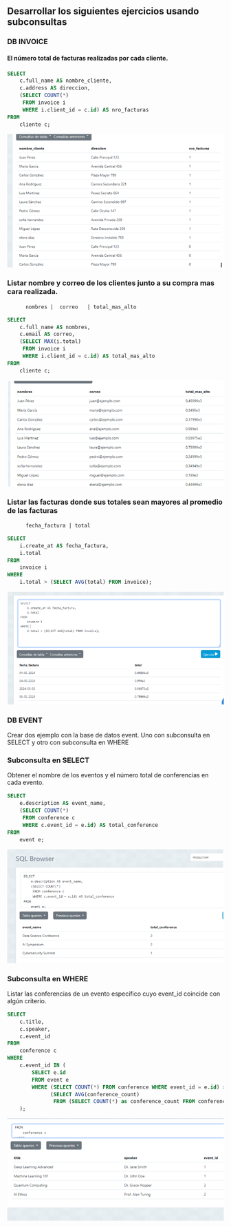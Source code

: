 ## Desarrollar los siguientes ejercicios usando subconsultas

### DB INVOICE

#### El número total de facturas realizadas por cada cliente.
```sql
SELECT 
    c.full_name AS nombre_cliente,
    c.address AS direccion,
    (SELECT COUNT(*) 
     FROM invoice i 
     WHERE i.client_id = c.id) AS nro_facturas
FROM 
    cliente c;
```

![alt text](image.png)




### Listar nombre y correo de los clientes junto a su compra mas cara realizada.

          nombres |  correo   | total_mas_alto
```sql
SELECT 
    c.full_name AS nombres,
    c.email AS correo,
    (SELECT MAX(i.total) 
     FROM invoice i 
     WHERE i.client_id = c.id) AS total_mas_alto
FROM 
    cliente c;
```

![alt text](image-1.png)



### Listar las facturas donde sus totales sean mayores al promedio de las facturas
          fecha_factura | total
```sql
SELECT 
    i.create_at AS fecha_factura,
    i.total
FROM 
    invoice i
WHERE 
    i.total > (SELECT AVG(total) FROM invoice);

```

![alt text](image-2.png)


### DB EVENT

Crear dos ejemplo con la base de datos event. 
Uno con subconsulta en SELECT y otro con subconsulta  en WHERE

### Subconsulta en SELECT
Obtener el nombre de los eventos y el número total de conferencias en cada evento.

```sql
SELECT 
    e.description AS event_name,
    (SELECT COUNT(*) 
     FROM conference c 
     WHERE c.event_id = e.id) AS total_conference
FROM 
    event e;
```

![alt text](image-3.png)

### Subconsulta en WHERE
 Listar las conferencias de un evento específico cuyo event_id coincide con algún criterio.

```sql
SELECT 
    c.title,
    c.speaker,
    c.event_id
FROM 
    conference c
WHERE 
    c.event_id IN (
        SELECT e.id
        FROM event e
        WHERE (SELECT COUNT(*) FROM conference WHERE event_id = e.id) > 
              (SELECT AVG(conference_count) 
               FROM (SELECT COUNT(*) as conference_count FROM conference GROUP BY event_id) as subquery)
    );

``` 
![alt text](image-4.png)